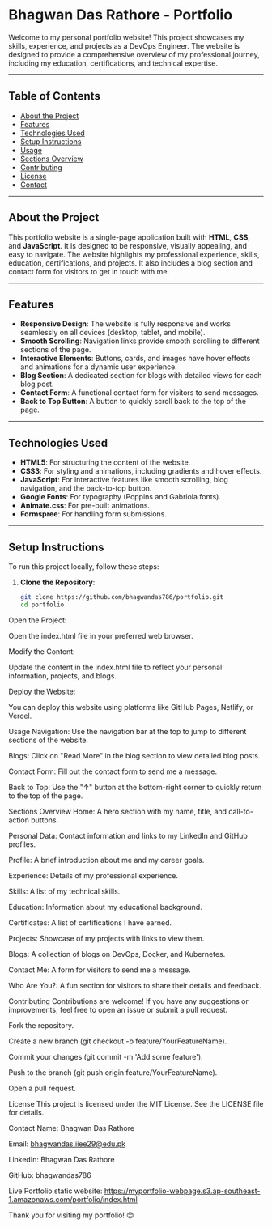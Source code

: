 # Bhagwan Das Rathore - Portfolio

Welcome to my personal portfolio website! This project showcases my skills, experience, and projects as a DevOps Engineer. The website is designed to provide a comprehensive overview of my professional journey, including my education, certifications, and technical expertise.

---

## Table of Contents
- [About the Project](#about-the-project)
- [Features](#features)
- [Technologies Used](#technologies-used)
- [Setup Instructions](#setup-instructions)
- [Usage](#usage)
- [Sections Overview](#sections-overview)
- [Contributing](#contributing)
- [License](#license)
- [Contact](#contact)

---

## About the Project
This portfolio website is a single-page application built with **HTML**, **CSS**, and **JavaScript**. It is designed to be responsive, visually appealing, and easy to navigate. The website highlights my professional experience, skills, education, certifications, and projects. It also includes a blog section and contact form for visitors to get in touch with me.

---

## Features
- **Responsive Design**: The website is fully responsive and works seamlessly on all devices (desktop, tablet, and mobile).
- **Smooth Scrolling**: Navigation links provide smooth scrolling to different sections of the page.
- **Interactive Elements**: Buttons, cards, and images have hover effects and animations for a dynamic user experience.
- **Blog Section**: A dedicated section for blogs with detailed views for each blog post.
- **Contact Form**: A functional contact form for visitors to send messages.
- **Back to Top Button**: A button to quickly scroll back to the top of the page.

---

## Technologies Used
- **HTML5**: For structuring the content of the website.
- **CSS3**: For styling and animations, including gradients and hover effects.
- **JavaScript**: For interactive features like smooth scrolling, blog navigation, and the back-to-top button.
- **Google Fonts**: For typography (Poppins and Gabriola fonts).
- **Animate.css**: For pre-built animations.
- **Formspree**: For handling form submissions.

---

## Setup Instructions
To run this project locally, follow these steps:

1. **Clone the Repository**:
   ```bash
   git clone https://github.com/bhagwandas786/portfolio.git
   cd portfolio
Open the Project:

Open the index.html file in your preferred web browser.

Modify the Content:

Update the content in the index.html file to reflect your personal information, projects, and blogs.

Deploy the Website:

You can deploy this website using platforms like GitHub Pages, Netlify, or Vercel.

Usage
Navigation: Use the navigation bar at the top to jump to different sections of the website.

Blogs: Click on "Read More" in the blog section to view detailed blog posts.

Contact Form: Fill out the contact form to send me a message.

Back to Top: Use the "↑" button at the bottom-right corner to quickly return to the top of the page.

Sections Overview
Home: A hero section with my name, title, and call-to-action buttons.

Personal Data: Contact information and links to my LinkedIn and GitHub profiles.

Profile: A brief introduction about me and my career goals.

Experience: Details of my professional experience.

Skills: A list of my technical skills.

Education: Information about my educational background.

Certificates: A list of certifications I have earned.

Projects: Showcase of my projects with links to view them.

Blogs: A collection of blogs on DevOps, Docker, and Kubernetes.

Contact Me: A form for visitors to send me a message.

Who Are You?: A fun section for visitors to share their details and feedback.

Contributing
Contributions are welcome! If you have any suggestions or improvements, feel free to open an issue or submit a pull request.

Fork the repository.

Create a new branch (git checkout -b feature/YourFeatureName).

Commit your changes (git commit -m 'Add some feature').

Push to the branch (git push origin feature/YourFeatureName).

Open a pull request.

License
This project is licensed under the MIT License. See the LICENSE file for details.

Contact
Name: Bhagwan Das Rathore

Email: bhagwandas.iiee29@edu.pk

LinkedIn: Bhagwan Das Rathore

GitHub: bhagwandas786

Live Portfolio static website: https://myportfolio-webpage.s3.ap-southeast-1.amazonaws.com/portfolio/index.html

Thank you for visiting my portfolio! 😊

